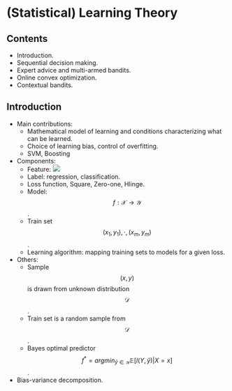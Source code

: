 # (Statistical) Learning Theory

## Contents

- Introduction.
- Sequential decision making.
- Expert advice and multi-armed bandits.
- Online convex optimization.
- Contextual bandits.

## Introduction

- Main contributions:
    + Mathematical model of learning and conditions characterizing what can be learned.
    + Choice of learning bias, control of overfitting.
    + SVM, Boosting
- Components:
    <!-- + Feature: $$\mathcal{X} \sim R^d$$. -->
    + Feature: <img src="https://latex.codecogs.com/svg.latex?\Large&space;\mathcal{X}\inR^d"/>
    + Label: regression, classification.
    + Loss function, Square, Zero-one, Hlinge.
    + Model: $$f: \mathcal{X} \rightarrow \mathcal{Y}$$.
    + Train set $$(x_1, y_1) ,\cdot, (x_m, y_m)$$.
    + Learning algorithm: mapping training sets to models for a given loss.
- Others:
    + Sample $$(x, y)$$ is drawn from unknown distribution $$\mathcal{D}$$.
    + Train set is a random sample from $$\mathcal{D}$$.
    + Bayes optimal predictor $$f^* = argmin_{\hat{y} \in \mathcal{Y}} \mathbb{E}[l(Y, \hat{y})|X=x]$$.
- Bias-variance decomposition.